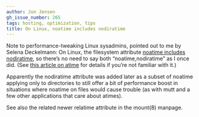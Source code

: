 ```yaml
---
author: Jon Jensen
gh_issue_number: 265
tags: hosting, optimization, tips
title: On Linux, noatime includes nodiratime
---
```


Note to performance-tweaking Linux sysadmins, pointed out to me by Selena Deckelmann: On Linux, the filesystem attribute [noatime includes nodiratime](https://web.archive.org/web/20100523223021/lwn.net/Articles/244941/), so there’s no need to say both “noatime,nodiratime” as I once did. (See [this article on atime](https://www.howtoforge.com/reducing-disk-io-by-mounting-partitions-with-noatime) for details if you’re not familiar with it.)

Apparently the nodiratime attribute was added later as a subset of noatime applying only to directories to still offer a bit of performance boost in situations where noatime on files would cause trouble (as with mutt and a few other applications that care about atimes).

See also the related newer relatime attribute in the mount(8) manpage.
